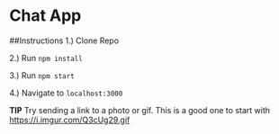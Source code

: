 # Chat App
##Instructions
1.) Clone Repo

2.) Run `npm install`

3.) Run `npm start`

4.) Navigate to `localhost:3000`

**TIP** Try sending a link to a photo or gif. This is a good one to start with https://i.imgur.com/Q3cUg29.gif

